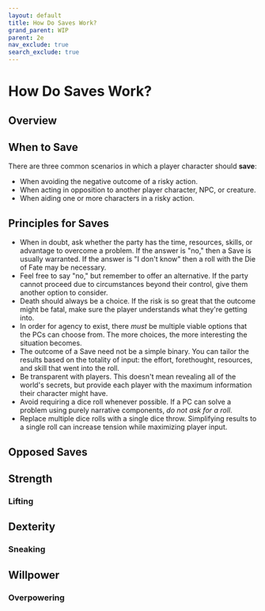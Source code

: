 ```yaml
---
layout: default
title: How Do Saves Work?
grand_parent: WIP
parent: 2e
nav_exclude: true
search_exclude: true
---
```


# How Do Saves Work?

## Overview

## When to Save

There are three common scenarios in which a player character should **save**:
-  When avoiding the negative outcome of a risky action.
-  When acting in opposition to another player character, NPC, or creature.
-  When aiding one or more characters in a risky action. 

## Principles for Saves

- When in doubt, ask whether the party has the time, resources, skills, or advantage to overcome a problem. If the answer is "no," then a Save is usually warranted. If the answer is "I don't know" then a roll with the Die of Fate may be necessary.
- Feel free to say "no," but remember to offer an alternative. If the party cannot proceed due to circumstances beyond their control, give them another option to consider.
- Death should always be a choice. If the risk is so great that the outcome might be fatal, make sure the player understands what they're getting into.
- In order for agency to exist, there _must_ be multiple viable options that the PCs can choose from. The more choices, the more interesting the situation becomes.
- The outcome of a Save need not be a simple binary. You can tailor the results based on the totality of input: the effort, forethought, resources, and skill that went into the roll.
- Be transparent with players. This doesn't mean revealing all of the world's secrets, but provide each player with the maximum information their character might have.
- Avoid requiring a dice roll whenever possible. If a PC can solve a problem using purely narrative components, _do not ask for a roll_.
- Replace multiple dice rolls with a single dice throw. Simplifying results to a single roll can increase tension while maximizing player input. 


## Opposed Saves

## Strength

### Lifting

## Dexterity

### Sneaking

## Willpower

### Overpowering